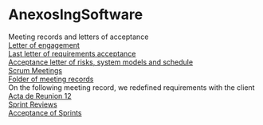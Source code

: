 # AnexosIngSoftware
Meeting records and letters of acceptance\
[Letter of engagement](https://github.com/JavierEmi182/AnexosIngSoftware/blob/main/cartaCompromiso.pdf)\
[Last letter of requirements acceptance](https://github.com/JavierEmi182/AnexosIngSoftware/blob/main/AceptacionReq/Aceptaci%C3%B3nReqProtMejorados.pdf)\
[Acceptance letter of risks, system models and schedule](https://github.com/JavierEmi182/AnexosIngSoftware/blob/main/AceptacionReq/Aceptaci%C3%B3nRiesgModCron.pdf)\
[Scrum Meetings](https://github.com/JavierEmi182/AnexosIngSoftware/tree/main/ScrumMeetings)\
[Folder of meeting records](https://github.com/JavierEmi182/AnexosIngSoftware/tree/main/ActasReunion)\
On the following meeting record, we redefined requirements with the client [Acta de Reunion 12](https://github.com/JavierEmi182/AnexosIngSoftware/blob/main/ActasReunion/ActaReunion12.pdf)\
[Sprint Reviews](https://github.com/JavierEmi182/AnexosIngSoftware/tree/main/Sprints)\
[Acceptance of Sprints](https://github.com/JavierEmi182/AnexosIngSoftware/tree/main/AceptacionSprints)
